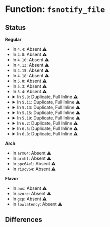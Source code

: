 # Function: <code>fsnotify_file</code>

## Status
<b>Regular</b>
<ul>
<li>
In <code>4.4</code>: Absent ⚠️
</li>
<li>
In <code>4.8</code>: Absent ⚠️
</li>
<li>
In <code>4.10</code>: Absent ⚠️
</li>
<li>
In <code>4.13</code>: Absent ⚠️
</li>
<li>
In <code>4.15</code>: Absent ⚠️
</li>
<li>
In <code>4.18</code>: Absent ⚠️
</li>
<li>
In <code>5.0</code>: Absent ⚠️
</li>
<li>
In <code>5.3</code>: Absent ⚠️
</li>
<li>
In <code>5.4</code>: Absent ⚠️
</li>
<li>
<details>
<summary>In <code>5.8</code>: Duplicate, Full Inline ⚠️</summary>

**Collision:** Static Duplication

**Inline:** Full

**Transformation:** False

**Instances:**

```
In fs/open.c (ffffffff8130fa7a)
Location: include/linux/fsnotify.h:62
Inline: True
Inline callers:
  - fs/open.c:do_sys_openat2
  - fs/open.c:vfs_fallocate
```
```
In fs/read_write.c (ffffffff81311e22)
Location: include/linux/fsnotify.h:62
Inline: True
Inline callers:
  - fs/read_write.c:do_clone_file_range
  - fs/read_write.c:do_clone_file_range
  - fs/read_write.c:vfs_copy_file_range
  - fs/read_write.c:vfs_copy_file_range
  - fs/read_write.c:do_sendfile
  - fs/read_write.c:do_sendfile
  - fs/read_write.c:vfs_iocb_iter_write
  - fs/read_write.c:do_iter_write
  - fs/read_write.c:vfs_iocb_iter_read
  - fs/read_write.c:do_iter_read
  - fs/read_write.c:vfs_write
  - fs/read_write.c:__kernel_write
  - fs/read_write.c:vfs_read
  - fs/read_write.c:__kernel_read
```
```
In fs/file_table.c (ffffffff81315d6e)
Location: include/linux/fsnotify.h:62
Inline: True
Inline callers:
  - fs/file_table.c:__fput
```
```
In fs/exec.c (ffffffff8131c6aa)
Location: include/linux/fsnotify.h:62
Inline: True
Inline callers:
  - fs/exec.c:do_open_execat
  - fs/exec.c:__do_sys_uselib
```
```
In fs/readdir.c (ffffffff8132c3c2)
Location: include/linux/fsnotify.h:62
Inline: True
Inline callers:
  - fs/readdir.c:iterate_dir
```
```
In fs/io_uring.c (ffffffff81384090)
Location: include/linux/fsnotify.h:62
Inline: True
Inline callers:
  - fs/io_uring.c:io_openat2
```
```
In fs/fhandle.c (ffffffff813a89f7)
Location: include/linux/fsnotify.h:62
Inline: True
Inline callers:
  - fs/fhandle.c:do_handle_open
```
```
In security/security.c (ffffffff814aa75a)
Location: include/linux/fsnotify.h:62
Inline: True
Inline callers:
  - security/security.c:security_file_open
  - security/security.c:security_file_open
```
</details>
</li>
<li>
<details>
<summary>In <code>5.11</code>: Duplicate, Full Inline ⚠️</summary>

**Collision:** Static Duplication

**Inline:** Full

**Transformation:** False

**Instances:**

```
In fs/open.c (ffffffff8131bd34)
Location: include/linux/fsnotify.h:83
Inline: True
Inline callers:
  - fs/open.c:do_sys_openat2
  - fs/open.c:vfs_fallocate
```
```
In fs/read_write.c (ffffffff81320a4a)
Location: include/linux/fsnotify.h:83
Inline: True
Inline callers:
  - fs/read_write.c:vfs_copy_file_range
  - fs/read_write.c:vfs_copy_file_range
  - fs/read_write.c:do_sendfile
  - fs/read_write.c:do_sendfile
  - fs/read_write.c:vfs_iocb_iter_write
  - fs/read_write.c:do_iter_write
  - fs/read_write.c:vfs_iocb_iter_read
  - fs/read_write.c:do_iter_read
  - fs/read_write.c:vfs_write
  - fs/read_write.c:__kernel_write
  - fs/read_write.c:vfs_read
  - fs/read_write.c:__kernel_read
```
```
In fs/file_table.c (ffffffff8132132d)
Location: include/linux/fsnotify.h:83
Inline: True
Inline callers:
  - fs/file_table.c:__fput
```
```
In fs/exec.c (ffffffff813281f3)
Location: include/linux/fsnotify.h:83
Inline: True
Inline callers:
  - fs/exec.c:do_open_execat
  - fs/exec.c:__do_sys_uselib
```
```
In fs/readdir.c (ffffffff813379c2)
Location: include/linux/fsnotify.h:83
Inline: True
Inline callers:
  - fs/readdir.c:iterate_dir
```
```
In fs/remap_range.c (ffffffff81366642)
Location: include/linux/fsnotify.h:83
Inline: True
Inline callers:
  - fs/remap_range.c:do_clone_file_range
  - fs/remap_range.c:do_clone_file_range
```
```
In fs/io_uring.c (ffffffff81392873)
Location: include/linux/fsnotify.h:83
Inline: True
Inline callers:
  - fs/io_uring.c:io_openat2
```
```
In fs/fhandle.c (ffffffff813b9d41)
Location: include/linux/fsnotify.h:83
Inline: True
Inline callers:
  - fs/fhandle.c:do_handle_open
```
```
In security/security.c (ffffffff814c7d28)
Location: include/linux/fsnotify.h:83
Inline: True
Inline callers:
  - security/security.c:security_file_open
  - security/security.c:security_file_open
```
</details>
</li>
<li>
<details>
<summary>In <code>5.13</code>: Duplicate, Full Inline ⚠️</summary>

**Collision:** Static Duplication

**Inline:** Full

**Transformation:** False

**Instances:**

```
In fs/open.c (ffffffff81321ea4)
Location: include/linux/fsnotify.h:83
Inline: True
Inline callers:
  - fs/open.c:do_sys_openat2
  - fs/open.c:vfs_fallocate
```
```
In fs/read_write.c (ffffffff81326af9)
Location: include/linux/fsnotify.h:83
Inline: True
Inline callers:
  - fs/read_write.c:vfs_copy_file_range
  - fs/read_write.c:vfs_copy_file_range
  - fs/read_write.c:do_sendfile
  - fs/read_write.c:do_sendfile
  - fs/read_write.c:vfs_iocb_iter_write
  - fs/read_write.c:do_iter_write
  - fs/read_write.c:vfs_iocb_iter_read
  - fs/read_write.c:do_iter_read
  - fs/read_write.c:vfs_write
  - fs/read_write.c:__kernel_write
  - fs/read_write.c:vfs_read
  - fs/read_write.c:__kernel_read
```
```
In fs/file_table.c (ffffffff813270cd)
Location: include/linux/fsnotify.h:83
Inline: True
Inline callers:
  - fs/file_table.c:__fput
```
```
In fs/exec.c (ffffffff8132e117)
Location: include/linux/fsnotify.h:83
Inline: True
Inline callers:
  - fs/exec.c:do_open_execat
  - fs/exec.c:__do_sys_uselib
```
```
In fs/readdir.c (ffffffff8133e122)
Location: include/linux/fsnotify.h:83
Inline: True
Inline callers:
  - fs/readdir.c:iterate_dir
```
```
In fs/remap_range.c (ffffffff8136ceeb)
Location: include/linux/fsnotify.h:83
Inline: True
Inline callers:
  - fs/remap_range.c:do_clone_file_range
  - fs/remap_range.c:do_clone_file_range
```
```
In fs/io_uring.c (ffffffff8139616a)
Location: include/linux/fsnotify.h:83
Inline: True
Inline callers:
  - fs/io_uring.c:io_openat2
```
```
In fs/fhandle.c (ffffffff813c0ea1)
Location: include/linux/fsnotify.h:83
Inline: True
Inline callers:
  - fs/fhandle.c:do_handle_open
```
```
In security/security.c (ffffffff814ce35c)
Location: include/linux/fsnotify.h:83
Inline: True
Inline callers:
  - security/security.c:security_file_open
  - security/security.c:security_file_open
  - security/security.c:security_file_permission
  - security/security.c:security_file_permission
```
</details>
</li>
<li>
<details>
<summary>In <code>5.15</code>: Duplicate, Full Inline ⚠️</summary>

**Collision:** Static Duplication

**Inline:** Full

**Transformation:** False

**Instances:**

```
In fs/open.c (ffffffff8136f384)
Location: include/linux/fsnotify.h:92
Inline: True
Inline callers:
  - fs/open.c:do_sys_openat2
  - fs/open.c:vfs_fallocate
```
```
In fs/read_write.c (ffffffff81374099)
Location: include/linux/fsnotify.h:92
Inline: True
Inline callers:
  - fs/read_write.c:vfs_copy_file_range
  - fs/read_write.c:vfs_copy_file_range
  - fs/read_write.c:do_sendfile
  - fs/read_write.c:do_sendfile
  - fs/read_write.c:vfs_iocb_iter_write
  - fs/read_write.c:do_iter_write
  - fs/read_write.c:vfs_iocb_iter_read
  - fs/read_write.c:do_iter_read
  - fs/read_write.c:vfs_write
  - fs/read_write.c:__kernel_write
  - fs/read_write.c:vfs_read
  - fs/read_write.c:__kernel_read
```
```
In fs/file_table.c (ffffffff8137495d)
Location: include/linux/fsnotify.h:92
Inline: True
Inline callers:
  - fs/file_table.c:__fput
```
```
In fs/exec.c (ffffffff8137b90b)
Location: include/linux/fsnotify.h:92
Inline: True
Inline callers:
  - fs/exec.c:do_open_execat
  - fs/exec.c:__do_sys_uselib
```
```
In fs/readdir.c (ffffffff8138baa2)
Location: include/linux/fsnotify.h:92
Inline: True
Inline callers:
  - fs/readdir.c:iterate_dir
```
```
In fs/remap_range.c (ffffffff813bbbab)
Location: include/linux/fsnotify.h:92
Inline: True
Inline callers:
  - fs/remap_range.c:do_clone_file_range
  - fs/remap_range.c:do_clone_file_range
```
```
In fs/io_uring.c (ffffffff813eb130)
Location: include/linux/fsnotify.h:92
Inline: True
Inline callers:
  - fs/io_uring.c:io_openat2
```
```
In fs/fhandle.c (ffffffff81410f5c)
Location: include/linux/fsnotify.h:92
Inline: True
Inline callers:
  - fs/fhandle.c:do_handle_open
```
```
In security/security.c (ffffffff815256a0)
Location: include/linux/fsnotify.h:92
Inline: True
```
</details>
</li>
<li>
<details>
<summary>In <code>5.19</code>: Duplicate, Full Inline ⚠️</summary>

**Collision:** Static Duplication

**Inline:** Full

**Transformation:** False

**Instances:**

```
In fs/open.c (ffffffff813eddb5)
Location: include/linux/fsnotify.h:92
Inline: True
Inline callers:
  - fs/open.c:do_sys_openat2
  - fs/open.c:vfs_fallocate
```
```
In fs/read_write.c (ffffffff813f2eb4)
Location: include/linux/fsnotify.h:92
Inline: True
Inline callers:
  - fs/read_write.c:vfs_copy_file_range
  - fs/read_write.c:vfs_copy_file_range
  - fs/read_write.c:do_sendfile
  - fs/read_write.c:do_sendfile
  - fs/read_write.c:vfs_iocb_iter_write
  - fs/read_write.c:do_iter_write
  - fs/read_write.c:vfs_iocb_iter_read
  - fs/read_write.c:do_iter_read
  - fs/read_write.c:vfs_write
  - fs/read_write.c:__kernel_write
  - fs/read_write.c:vfs_read
  - fs/read_write.c:__kernel_read
```
```
In fs/file_table.c (ffffffff813f374a)
Location: include/linux/fsnotify.h:92
Inline: True
Inline callers:
  - fs/file_table.c:__fput
```
```
In fs/exec.c (ffffffff813fc1a5)
Location: include/linux/fsnotify.h:92
Inline: True
Inline callers:
  - fs/exec.c:do_open_execat
  - fs/exec.c:__do_sys_uselib
```
```
In fs/readdir.c (ffffffff8140cfff)
Location: include/linux/fsnotify.h:92
Inline: True
Inline callers:
  - fs/readdir.c:iterate_dir
```
```
In fs/remap_range.c (ffffffff8144244b)
Location: include/linux/fsnotify.h:92
Inline: True
Inline callers:
  - fs/remap_range.c:do_clone_file_range
  - fs/remap_range.c:do_clone_file_range
```
```
In fs/fhandle.c (ffffffff81486939)
Location: include/linux/fsnotify.h:92
Inline: True
Inline callers:
  - fs/fhandle.c:do_handle_open
```
```
In security/security.c (ffffffff815b9831)
Location: include/linux/fsnotify.h:92
Inline: True
```
```
In io_uring/io_uring.c (ffffffff816d42dd)
Location: include/linux/fsnotify.h:92
Inline: True
Inline callers:
  - io_uring/io_uring.c:io_openat2
  - io_uring/io_uring.c:io_fallocate
  - io_uring/io_uring.c:__io_complete_rw_common
  - io_uring/io_uring.c:__io_complete_rw_common
```
</details>
</li>
<li>
<details>
<summary>In <code>6.2</code>: Duplicate, Full Inline ⚠️</summary>

**Collision:** Static Duplication

**Inline:** Full

**Transformation:** False

**Instances:**

```
In fs/open.c (ffffffff81476535)
Location: include/linux/fsnotify.h:92
Inline: True
Inline callers:
  - fs/open.c:do_sys_openat2
  - fs/open.c:vfs_fallocate
```
```
In fs/read_write.c (ffffffff8147bb55)
Location: include/linux/fsnotify.h:92
Inline: True
Inline callers:
  - fs/read_write.c:vfs_copy_file_range
  - fs/read_write.c:vfs_copy_file_range
  - fs/read_write.c:do_sendfile
  - fs/read_write.c:do_sendfile
  - fs/read_write.c:vfs_iocb_iter_write
  - fs/read_write.c:do_iter_write
  - fs/read_write.c:vfs_iocb_iter_read
  - fs/read_write.c:do_iter_read
  - fs/read_write.c:vfs_write
  - fs/read_write.c:__kernel_write_iter
  - fs/read_write.c:vfs_read
  - fs/read_write.c:__kernel_read
```
```
In fs/file_table.c (ffffffff8147c51a)
Location: include/linux/fsnotify.h:92
Inline: True
Inline callers:
  - fs/file_table.c:__fput
```
```
In fs/exec.c (ffffffff81485c15)
Location: include/linux/fsnotify.h:92
Inline: True
Inline callers:
  - fs/exec.c:do_open_execat
  - fs/exec.c:__do_sys_uselib
```
```
In fs/readdir.c (ffffffff81497a9f)
Location: include/linux/fsnotify.h:92
Inline: True
Inline callers:
  - fs/readdir.c:iterate_dir
```
```
In fs/remap_range.c (ffffffff814d112b)
Location: include/linux/fsnotify.h:92
Inline: True
Inline callers:
  - fs/remap_range.c:do_clone_file_range
  - fs/remap_range.c:do_clone_file_range
```
```
In fs/fhandle.c (ffffffff8151a299)
Location: include/linux/fsnotify.h:92
Inline: True
Inline callers:
  - fs/fhandle.c:do_handle_open
```
```
In security/security.c (ffffffff816650f1)
Location: include/linux/fsnotify.h:92
Inline: True
```
```
In io_uring/sync.c (ffffffff81793caf)
Location: include/linux/fsnotify.h:92
Inline: True
Inline callers:
  - io_uring/sync.c:io_fallocate
```
```
In io_uring/openclose.c (ffffffff817947cd)
Location: include/linux/fsnotify.h:92
Inline: True
Inline callers:
  - io_uring/openclose.c:io_openat2
```
```
In io_uring/rw.c (ffffffff817a39e8)
Location: include/linux/fsnotify.h:92
Inline: True
```
</details>
</li>
<li>
<details>
<summary>In <code>6.5</code>: Duplicate, Full Inline ⚠️</summary>

**Collision:** Static Duplication

**Inline:** Full

**Transformation:** False

**Instances:**

```
In fs/open.c (ffffffff814a875b)
Location: include/linux/fsnotify.h:92
Inline: True
Inline callers:
  - fs/open.c:do_dentry_open
  - fs/open.c:do_dentry_open
  - fs/open.c:vfs_fallocate
  - fs/open.c:vfs_fallocate
```
```
In fs/read_write.c (ffffffff814b06e1)
Location: include/linux/fsnotify.h:92
Inline: True
Inline callers:
  - fs/read_write.c:vfs_copy_file_range
  - fs/read_write.c:vfs_copy_file_range
  - fs/read_write.c:vfs_copy_file_range
  - fs/read_write.c:vfs_copy_file_range
  - fs/read_write.c:do_sendfile
  - fs/read_write.c:do_sendfile
  - fs/read_write.c:do_sendfile
  - fs/read_write.c:do_sendfile
  - fs/read_write.c:vfs_iocb_iter_write
  - fs/read_write.c:vfs_iocb_iter_write
  - fs/read_write.c:do_iter_write
  - fs/read_write.c:do_iter_write
  - fs/read_write.c:vfs_iocb_iter_read
  - fs/read_write.c:vfs_iocb_iter_read
  - fs/read_write.c:do_iter_read
  - fs/read_write.c:do_iter_read
  - fs/read_write.c:vfs_write
  - fs/read_write.c:vfs_write
  - fs/read_write.c:__kernel_write_iter
  - fs/read_write.c:__kernel_write_iter
  - fs/read_write.c:vfs_read
  - fs/read_write.c:vfs_read
  - fs/read_write.c:__kernel_read
  - fs/read_write.c:__kernel_read
```
```
In fs/file_table.c (ffffffff814b10a3)
Location: include/linux/fsnotify.h:92
Inline: True
Inline callers:
  - fs/file_table.c:__fput
```
```
In fs/readdir.c (ffffffff814cca77)
Location: include/linux/fsnotify.h:92
Inline: True
Inline callers:
  - fs/readdir.c:iterate_dir
```
```
In fs/splice.c (ffffffff814fdea7)
Location: include/linux/fsnotify.h:92
Inline: True
Inline callers:
  - fs/splice.c:do_tee
  - fs/splice.c:do_tee
  - fs/splice.c:do_tee
  - fs/splice.c:do_tee
  - fs/splice.c:__do_sys_vmsplice
  - fs/splice.c:__do_sys_vmsplice
  - fs/splice.c:vmsplice_to_pipe
  - fs/splice.c:vmsplice_to_pipe
  - fs/splice.c:do_splice
  - fs/splice.c:do_splice
  - fs/splice.c:do_splice
  - fs/splice.c:do_splice
```
```
In fs/remap_range.c (ffffffff815073a0)
Location: include/linux/fsnotify.h:92
Inline: True
Inline callers:
  - fs/remap_range.c:do_clone_file_range
  - fs/remap_range.c:do_clone_file_range
  - fs/remap_range.c:do_clone_file_range
  - fs/remap_range.c:do_clone_file_range
```
```
In security/security.c (ffffffff8169d60b)
Location: include/linux/fsnotify.h:92
Inline: True
```
```
In io_uring/sync.c (ffffffff817d49cf)
Location: include/linux/fsnotify.h:92
Inline: True
Inline callers:
  - io_uring/sync.c:io_fallocate
```
```
In io_uring/rw.c (ffffffff817e4a18)
Location: include/linux/fsnotify.h:92
Inline: True
```
</details>
</li>
<li>
<details>
<summary>In <code>6.8</code>: Duplicate, Full Inline ⚠️</summary>

**Collision:** Static Duplication

**Inline:** Full

**Transformation:** False

**Instances:**

```
In fs/open.c (ffffffff814d9838)
Location: include/linux/fsnotify.h:92
Inline: True
Inline callers:
  - fs/open.c:do_dentry_open
  - fs/open.c:do_dentry_open
  - fs/open.c:vfs_fallocate
  - fs/open.c:vfs_fallocate
```
```
In fs/read_write.c (ffffffff814e2025)
Location: include/linux/fsnotify.h:92
Inline: True
Inline callers:
  - fs/read_write.c:vfs_copy_file_range
  - fs/read_write.c:vfs_copy_file_range
  - fs/read_write.c:vfs_copy_file_range
  - fs/read_write.c:vfs_copy_file_range
  - fs/read_write.c:do_sendfile
  - fs/read_write.c:do_sendfile
  - fs/read_write.c:do_sendfile
  - fs/read_write.c:do_sendfile
  - fs/read_write.c:vfs_writev
  - fs/read_write.c:vfs_writev
  - fs/read_write.c:vfs_readv
  - fs/read_write.c:vfs_readv
  - fs/read_write.c:vfs_iter_write
  - fs/read_write.c:vfs_iter_write
  - fs/read_write.c:vfs_iocb_iter_write
  - fs/read_write.c:vfs_iocb_iter_write
  - fs/read_write.c:vfs_iter_read
  - fs/read_write.c:vfs_iter_read
  - fs/read_write.c:vfs_iocb_iter_read
  - fs/read_write.c:vfs_iocb_iter_read
  - fs/read_write.c:vfs_write
  - fs/read_write.c:vfs_write
  - fs/read_write.c:__kernel_write_iter
  - fs/read_write.c:__kernel_write_iter
  - fs/read_write.c:vfs_read
  - fs/read_write.c:vfs_read
  - fs/read_write.c:__kernel_read
  - fs/read_write.c:__kernel_read
  - fs/read_write.c:rw_verify_area
  - fs/read_write.c:rw_verify_area
```
```
In fs/file_table.c (ffffffff814e28d3)
Location: include/linux/fsnotify.h:92
Inline: True
Inline callers:
  - fs/file_table.c:__fput
```
```
In fs/readdir.c (ffffffff814ff5c9)
Location: include/linux/fsnotify.h:92
Inline: True
Inline callers:
  - fs/readdir.c:iterate_dir
  - fs/readdir.c:iterate_dir
  - fs/readdir.c:iterate_dir
  - fs/readdir.c:iterate_dir
```
```
In fs/splice.c (ffffffff81532a8d)
Location: include/linux/fsnotify.h:92
Inline: True
Inline callers:
  - fs/splice.c:do_tee
  - fs/splice.c:do_tee
  - fs/splice.c:do_tee
  - fs/splice.c:do_tee
  - fs/splice.c:__do_sys_vmsplice
  - fs/splice.c:__do_sys_vmsplice
  - fs/splice.c:vmsplice_to_pipe
  - fs/splice.c:vmsplice_to_pipe
  - fs/splice.c:do_splice
  - fs/splice.c:do_splice
  - fs/splice.c:do_splice
  - fs/splice.c:do_splice
```
```
In fs/remap_range.c (ffffffff8153c767)
Location: include/linux/fsnotify.h:92
Inline: True
Inline callers:
  - fs/remap_range.c:vfs_clone_file_range
  - fs/remap_range.c:vfs_clone_file_range
  - fs/remap_range.c:vfs_clone_file_range
  - fs/remap_range.c:vfs_clone_file_range
```
```
In security/security.c (ffffffff816dcac2)
Location: include/linux/fsnotify.h:92
Inline: True
Inline callers:
  - security/security.c:security_file_open
  - security/security.c:security_file_open
  - security/security.c:security_file_open
  - security/security.c:security_file_open
```
```
In io_uring/sync.c (ffffffff8181883f)
Location: include/linux/fsnotify.h:92
Inline: True
Inline callers:
  - io_uring/sync.c:io_fallocate
```
```
In io_uring/rw.c (ffffffff81828ef0)
Location: include/linux/fsnotify.h:92
Inline: True
```
</details>
</li>
</ul>
<b>Arch</b>
<ul>
<li>
In <code>arm64</code>: Absent ⚠️
</li>
<li>
In <code>armhf</code>: Absent ⚠️
</li>
<li>
In <code>ppc64el</code>: Absent ⚠️
</li>
<li>
In <code>riscv64</code>: Absent ⚠️
</li>
</ul>
<b>Flavor</b>
<ul>
<li>
In <code>aws</code>: Absent ⚠️
</li>
<li>
In <code>azure</code>: Absent ⚠️
</li>
<li>
In <code>gcp</code>: Absent ⚠️
</li>
<li>
In <code>lowlatency</code>: Absent ⚠️
</li>
</ul>

## Differences
